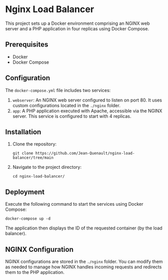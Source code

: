 # Nginx Load Balancer

This project sets up a Docker environment comprising an NGINX web server and a PHP application in four replicas using Docker Compose.

## Prerequisites

- Docker
- Docker Compose

## Configuration

The `docker-compose.yml` file includes two services:

1. `webserver`: An NGINX web server configured to listen on port 80. It uses custom configurations located in the `./nginx` folder.
2. `app`: A PHP application executed with Apache, accessible via the NGINX server. This service is configured to start with 4 replicas.

## Installation

1. Clone the repository:

   ```
   git clone https://github.com/Jean-Quenault/nginx-load-balancer/tree/main
   ```

2. Navigate to the project directory:

   ```
   cd nginx-load-balancer/
   ```

## Deployment

Execute the following command to start the services using Docker Compose:

```
docker-compose up -d
```

The application then displays the ID of the requested container (by the load balancer).

## NGINX Configuration

NGINX configurations are stored in the `./nginx` folder. You can modify them as needed to manage how NGINX handles incoming requests and redirects them to the PHP application.
